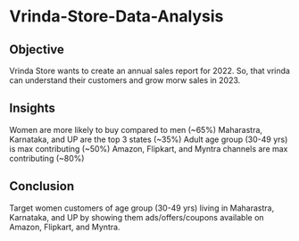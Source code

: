 # Vrinda-Store-Data-Analysis
## Objective
Vrinda Store wants to create an annual sales report for 2022. So, that vrinda can understand their customers and grow morw sales in 2023.

## Insights
Women are more likely to buy compared to men (~65%)
Maharastra, Karnataka, and UP are the top 3 states (~35%)
Adult age group (30-49 yrs) is max contributing (~50%)
Amazon, Flipkart, and Myntra channels are max contributing (~80%)

## Conclusion
Target women customers of age group (30-49 yrs) living in Maharastra, Karnataka, and UP by showing them ads/offers/coupons available on Amazon, Flipkart, and Myntra.
